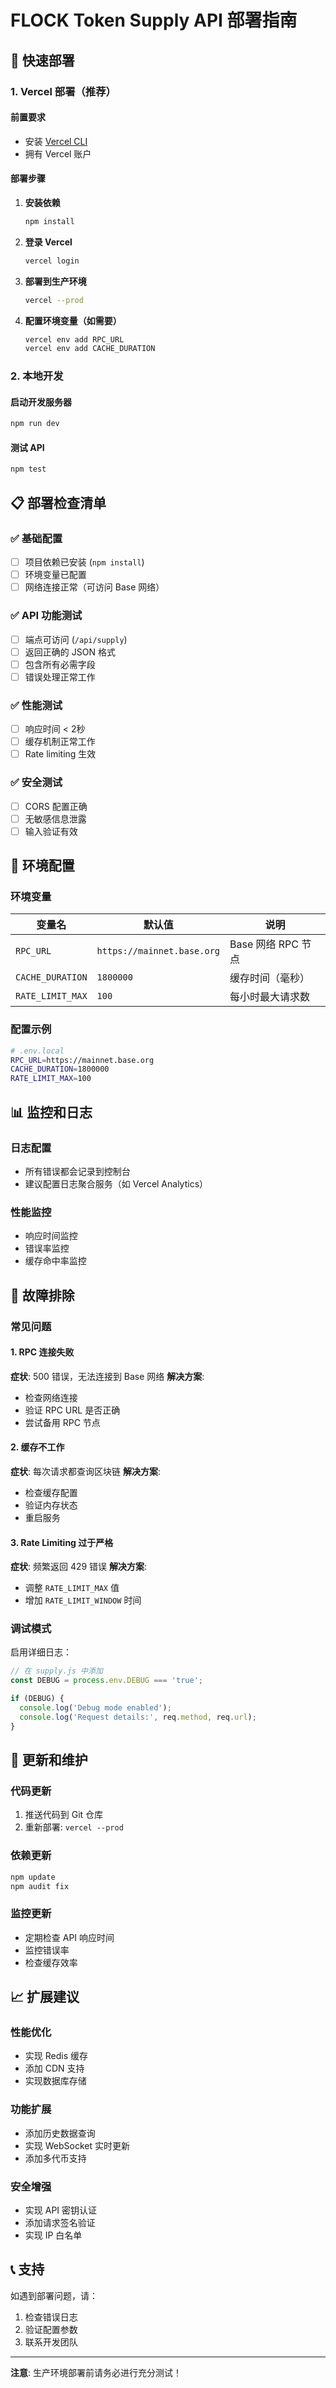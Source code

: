 # FLOCK Token Supply API 部署指南

## 🚀 快速部署

### 1. Vercel 部署（推荐）

#### 前置要求
- 安装 [Vercel CLI](https://vercel.com/cli)
- 拥有 Vercel 账户

#### 部署步骤

1. **安装依赖**
   ```bash
   npm install
   ```

2. **登录 Vercel**
   ```bash
   vercel login
   ```

3. **部署到生产环境**
   ```bash
   vercel --prod
   ```

4. **配置环境变量（如需要）**
   ```bash
   vercel env add RPC_URL
   vercel env add CACHE_DURATION
   ```

### 2. 本地开发

#### 启动开发服务器
```bash
npm run dev
```

#### 测试 API
```bash
npm test
```

## 📋 部署检查清单

### ✅ 基础配置
- [ ] 项目依赖已安装 (`npm install`)
- [ ] 环境变量已配置
- [ ] 网络连接正常（可访问 Base 网络）

### ✅ API 功能测试
- [ ] 端点可访问 (`/api/supply`)
- [ ] 返回正确的 JSON 格式
- [ ] 包含所有必需字段
- [ ] 错误处理正常工作

### ✅ 性能测试
- [ ] 响应时间 < 2秒
- [ ] 缓存机制正常工作
- [ ] Rate limiting 生效

### ✅ 安全测试
- [ ] CORS 配置正确
- [ ] 无敏感信息泄露
- [ ] 输入验证有效

## 🔧 环境配置

### 环境变量

| 变量名 | 默认值 | 说明 |
|--------|--------|------|
| `RPC_URL` | `https://mainnet.base.org` | Base 网络 RPC 节点 |
| `CACHE_DURATION` | `1800000` | 缓存时间（毫秒） |
| `RATE_LIMIT_MAX` | `100` | 每小时最大请求数 |

### 配置示例

```bash
# .env.local
RPC_URL=https://mainnet.base.org
CACHE_DURATION=1800000
RATE_LIMIT_MAX=100
```

## 📊 监控和日志

### 日志配置
- 所有错误都会记录到控制台
- 建议配置日志聚合服务（如 Vercel Analytics）

### 性能监控
- 响应时间监控
- 错误率监控
- 缓存命中率监控

## 🚨 故障排除

### 常见问题

#### 1. RPC 连接失败
**症状**: 500 错误，无法连接到 Base 网络
**解决方案**: 
- 检查网络连接
- 验证 RPC URL 是否正确
- 尝试备用 RPC 节点

#### 2. 缓存不工作
**症状**: 每次请求都查询区块链
**解决方案**:
- 检查缓存配置
- 验证内存状态
- 重启服务

#### 3. Rate Limiting 过于严格
**症状**: 频繁返回 429 错误
**解决方案**:
- 调整 `RATE_LIMIT_MAX` 值
- 增加 `RATE_LIMIT_WINDOW` 时间

### 调试模式

启用详细日志：
```javascript
// 在 supply.js 中添加
const DEBUG = process.env.DEBUG === 'true';

if (DEBUG) {
  console.log('Debug mode enabled');
  console.log('Request details:', req.method, req.url);
}
```

## 🔄 更新和维护

### 代码更新
1. 推送代码到 Git 仓库
2. 重新部署: `vercel --prod`

### 依赖更新
```bash
npm update
npm audit fix
```

### 监控更新
- 定期检查 API 响应时间
- 监控错误率
- 检查缓存效率

## 📈 扩展建议

### 性能优化
- 实现 Redis 缓存
- 添加 CDN 支持
- 实现数据库存储

### 功能扩展
- 添加历史数据查询
- 实现 WebSocket 实时更新
- 添加多代币支持

### 安全增强
- 实现 API 密钥认证
- 添加请求签名验证
- 实现 IP 白名单

## 📞 支持

如遇到部署问题，请：
1. 检查错误日志
2. 验证配置参数
3. 联系开发团队

---

**注意**: 生产环境部署前请务必进行充分测试！
